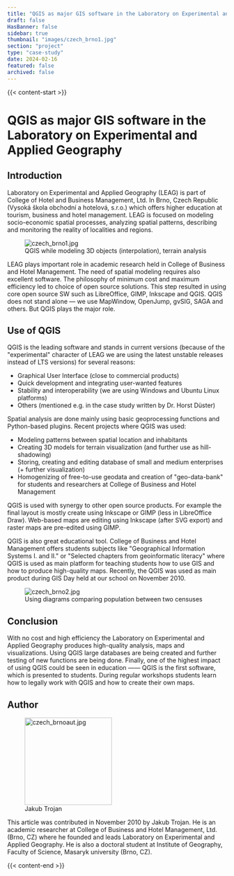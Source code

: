 ```yaml
---
title: "QGIS as major GIS software in the Laboratory on Experimental and Applied Geography"
draft: false
HasBanner: false
sidebar: true
thumbnail: "images/czech_brno1.jpg"
section: "project"
type: "case-study"
date: 2024-02-16
featured: false
archived: false
---
```

{{< content-start >}}

# QGIS as major GIS software in the Laboratory on Experimental and Applied Geography

## Introduction

Laboratory on Experimental and Applied Geography (LEAG) is part of College of Hotel and Business Management, Ltd. In Brno, Czech Republic (Vysoká škola obchodní a hotelová, s.r.o.) which offers higher education at tourism, business and hotel management. LEAG is focused on modeling socio-economic spatial processes, analyzing spatial patterns, describing and monitoring the reality of localities and regions.

<figure>
<img src="../images/czech_brno1.jpg" class="align-right" alt="czech_brno1.jpg" />
<figcaption>QGIS while modeling 3D objects (interpolation), terrain analysis</figcaption>
</figure>

LEAG plays important role in academic research held in College of Business and Hotel Management. The need of spatial modeling requires also excellent software. The philosophy of minimum cost and maximum efficiency led to choice of open source solutions. This step resulted in using core open source SW such as LibreOffice, GIMP, Inkscape and QGIS. QGIS does not stand alone — we use MapWindow, OpenJump, gvSIG, SAGA and others. But QGIS plays the major role.

## Use of QGIS

QGIS is the leading software and stands in current versions (because of the "experimental" character of LEAG we are using the latest unstable releases instead of LTS versions) for several reasons:

-   Graphical User Interface (close to commercial products)
-   Quick development and integrating user-wanted features
-   Stability and interoperability (we are using Windows and Ubuntu Linux platforms)
-   Others (mentioned e.g. in the case study written by Dr. Horst Düster)

Spatial analysis are done mainly using basic geoprocessing functions and Python-based plugins. Recent projects where QGIS was used:

-   Modeling patterns between spatial location and inhabitants
-   Creating 3D models for terrain visualization (and further use as hill-shadowing)
-   Storing, creating and editing database of small and medium enterprises (+ further visualization)
-   Homogenizing of free-to-use geodata and creation of "geo-data-bank" for students and researchers at College of Business and Hotel Management

QGIS is used with synergy to other open source products. For example the final layout is mostly create using Inkscape or GIMP (less in LibreOffice Draw). Web-based maps are editing using Inkscape (after SVG export) and raster maps are pre-edited using GIMP.

QGIS is also great educational tool. College of Business and Hotel Management offers students subjects like "Geographical Information Systems I. and II." or "Selected chapters from geoinformatic literacy" where QGIS is used as main platform for teaching students how to use GIS and how to produce high-quality maps. Recently, the QGIS was used as main product during GIS Day held at our school on November 2010.

<figure>
<img src="../images/czech_brno2.jpg" class="align-right" alt="czech_brno2.jpg" />
<figcaption>Using diagrams comparing population between two censuses</figcaption>
</figure>

## Conclusion

With no cost and high efficiency the Laboratory on Experimental and Applied Geography produces high-quality analysis, maps and visualizations. Using QGIS large databases are being created and further testing of new functions are being done. Finally, one of the highest impact of using QGIS could be seen in education —— QGIS is the first software, which is presented to students. During regular workshops students learn how to legally work with QGIS and how to create their own maps.

## Author

<figure>
<img src="../images/czech_brnoaut.jpg" class="align-left" height="200" alt="czech_brnoaut.jpg" />
<figcaption>Jakub Trojan</figcaption>
</figure>

This article was contributed in November 2010 by Jakub Trojan. He is an academic researcher at College of Business and Hotel Management, Ltd. (Brno, CZ) where he founded and leads Laboratory on Experimental and Applied Geography. He is also a doctoral student at Institute of Geography, Faculty of Science, Masaryk university (Brno, CZ).

{{< content-end >}}
